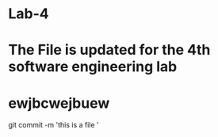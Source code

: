 # Lab-4
# The File is updated for the 4th software engineering lab
# ewjbcwejbuew
git commit -m 'this is a file '